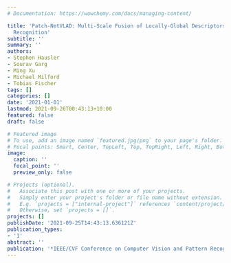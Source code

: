 ```yaml
---
# Documentation: https://wowchemy.com/docs/managing-content/

title: 'Patch-NetVLAD: Multi-Scale Fusion of Locally-Global Descriptors for Place
  Recognition'
subtitle: ''
summary: ''
authors:
- Stephen Hausler
- Sourav Garg
- Ming Xu
- Michael Milford
- Tobias Fischer
tags: []
categories: []
date: '2021-01-01'
lastmod: 2021-09-26T00:43:13+10:00
featured: false
draft: false

# Featured image
# To use, add an image named `featured.jpg/png` to your page's folder.
# Focal points: Smart, Center, TopLeft, Top, TopRight, Left, Right, BottomLeft, Bottom, BottomRight.
image:
  caption: ''
  focal_point: ''
  preview_only: false

# Projects (optional).
#   Associate this post with one or more of your projects.
#   Simply enter your project's folder or file name without extension.
#   E.g. `projects = ["internal-project"]` references `content/project/deep-learning/index.md`.
#   Otherwise, set `projects = []`.
projects: []
publishDate: '2021-09-25T14:43:13.636121Z'
publication_types:
- '1'
abstract: ''
publication: '*IEEE/CVF Conference on Computer Vision and Pattern Recognition (CVPR)*'
---
```

